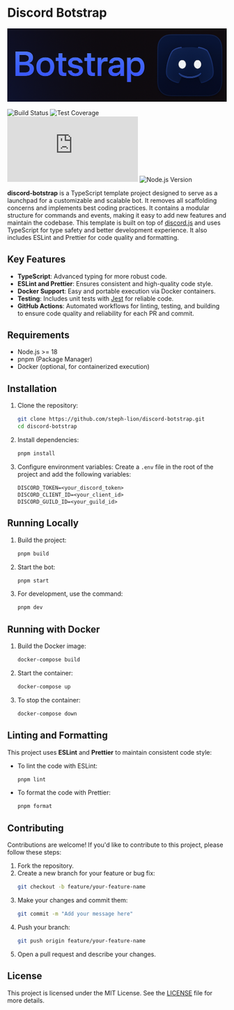 # Discord Botstrap

![Botstrap Logo](.github/images/botstrap.png)

![Build Status](https://github.com/steph-lion/discord-botstrap/actions/workflows/ci.yml/badge.svg)
![Test Coverage](https://codecov.io/gh/steph-lion/discord-botstrap/branch/master/graph/badge.svg)
![Discord.js Version](https://img.shields.io/npm/v/discord.js?label=discord.js)
![Node.js Version](https://img.shields.io/badge/Node.js-%3E%3D18-339933?logo=nodedotjs)

**discord-botstrap** is a TypeScript template project designed to serve as a launchpad for a customizable and scalable bot. It removes all scaffolding concerns and implements best coding practices. It contains a modular structure for commands and events, making it easy to add new features and maintain the codebase.
This template is built on top of [discord.js](https://discord.js.org/) and uses TypeScript for type safety and better development experience. It also includes ESLint and Prettier for code quality and formatting.

## Key Features

- **TypeScript**: Advanced typing for more robust code.
- **ESLint and Prettier**: Ensures consistent and high-quality code style.
- **Docker Support**: Easy and portable execution via Docker containers.
- **Testing**: Includes unit tests with [Jest](https://jestjs.io/) for reliable code.
- **GitHub Actions**: Automated workflows for linting, testing, and building to ensure code quality and reliability for each PR and commit.

## Requirements

- Node.js >= 18
- pnpm (Package Manager)
- Docker (optional, for containerized execution)

## Installation

1. Clone the repository:

   ```bash
   git clone https://github.com/steph-lion/discord-botstrap.git
   cd discord-botstrap
   ```

2. Install dependencies:

   ```bash
   pnpm install
   ```

3. Configure environment variables:
   Create a `.env` file in the root of the project and add the following variables:
   ```env
   DISCORD_TOKEN=<your_discord_token>
   DISCORD_CLIENT_ID=<your_client_id>
   DISCORD_GUILD_ID=<your_guild_id>
   ```

## Running Locally

1. Build the project:

   ```bash
   pnpm build
   ```

2. Start the bot:

   ```bash
   pnpm start
   ```

3. For development, use the command:
   ```bash
   pnpm dev
   ```

## Running with Docker

1. Build the Docker image:

   ```bash
   docker-compose build
   ```

2. Start the container:

   ```bash
   docker-compose up
   ```

3. To stop the container:
   ```bash
   docker-compose down
   ```

## Linting and Formatting

This project uses **ESLint** and **Prettier** to maintain consistent code style:

- To lint the code with ESLint:

  ```bash
  pnpm lint
  ```

- To format the code with Prettier:
  ```bash
  pnpm format
  ```

## Contributing

Contributions are welcome! If you'd like to contribute to this project, please follow these steps:

1. Fork the repository.
2. Create a new branch for your feature or bug fix:
   ```bash
   git checkout -b feature/your-feature-name
   ```
3. Make your changes and commit them:
   ```bash
   git commit -m "Add your message here"
   ```
4. Push your branch:
   ```bash
   git push origin feature/your-feature-name
   ```
5. Open a pull request and describe your changes.

## License

This project is licensed under the MIT License. See the [LICENSE](./LICENSE) file for more details.
